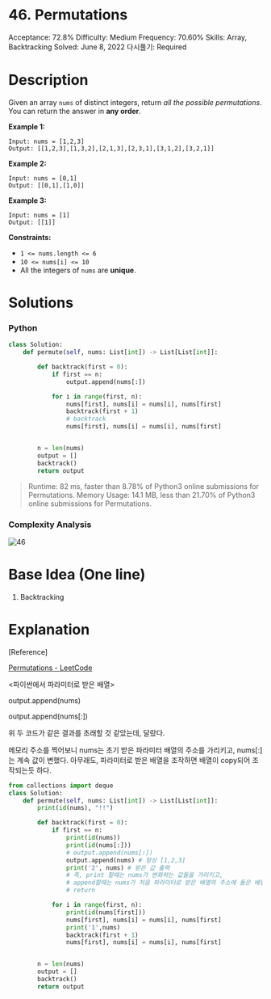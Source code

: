 # 46. Permutations

Acceptance: 72.8%
Difficulty: Medium
Frequency: 70.60%
Skills: Array, Backtracking
Solved: June 8, 2022
다시풀기: Required

# Description

Given an array `nums` of distinct integers, return *all the possible permutations*. You can return the answer in **any order**.

**Example 1:**

```
Input: nums = [1,2,3]
Output: [[1,2,3],[1,3,2],[2,1,3],[2,3,1],[3,1,2],[3,2,1]]

```

**Example 2:**

```
Input: nums = [0,1]
Output: [[0,1],[1,0]]

```

**Example 3:**

```
Input: nums = [1]
Output: [[1]]

```

**Constraints:**

- `1 <= nums.length <= 6`
- `10 <= nums[i] <= 10`
- All the integers of `nums` are **unique**.

# Solutions

### Python

```python
class Solution:
    def permute(self, nums: List[int]) -> List[List[int]]:

        def backtrack(first = 0):
            if first == n:
                output.append(nums[:])

            for i in range(first, n):
                nums[first], nums[i] = nums[i], nums[first]
                backtrack(first + 1)
                # backtrack
                nums[first], nums[i] = nums[i], nums[first]


        n = len(nums)
        output = []
        backtrack()
        return output
```

> Runtime: 82 ms, faster than 8.78% of Python3 online submissions for Permutations.
> Memory Usage: 14.1 MB, less than 21.70% of Python3 online submissions for Permutations.

### Complexity Analysis

![46](source/46.png.png)

# Base Idea (One line)

1. Backtracking

# Explanation

[Reference]

[Permutations - LeetCode](https://leetcode.com/problems/permutations/solution/)

<파이썬에서 파라미터로 받은 배열>

output.append(nums)

output.append(nums[:])

위 두 코드가 같은 결과를 초래할 것 같았는데, 달랐다.

메모리 주소를 찍어보니 nums는 초기 받은 파라미터 배열의 주소를 가리키고, nums[:]는 계속 값이 변했다. 아무래도, 파라미터로 받은 배열을 조작하면 배열이 copy되어 조작되는듯 하다.

```python
from collections import deque
class Solution:
    def permute(self, nums: List[int]) -> List[List[int]]:
        print(id(nums), "!!")

        def backtrack(first = 0):
            if first == n:
                print(id(nums))
                print(id(nums[:]))
                # output.append(nums[:])
                output.append(nums) # 항상 [1,2,3]
                print('2', nums) # 받은 값 출력
                # 즉, print 할때는 nums가 변화하는 값들을 가리키고,
                # append할때는 nums가 처음 파라미터로 받은 배열의 주소에 들은 배열 값들을 가리킨다..
                # return

            for i in range(first, n):
                print(id(nums[first]))
                nums[first], nums[i] = nums[i], nums[first]
                print('1',nums)
                backtrack(first + 1)
                nums[first], nums[i] = nums[i], nums[first]


        n = len(nums)
        output = []
        backtrack()
        return output
```
